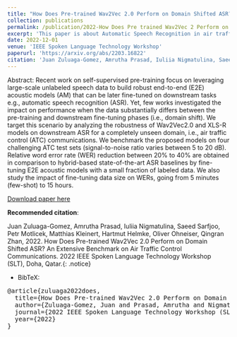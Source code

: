 ```yaml
---
title: "How Does Pre-trained Wav2Vec 2.0 Perform on Domain Shifted ASR? An Extensive Benchmark on Air Traffic Control Communications"
collection: publications
permalink: /publication/2022-How Does Pre trained Wav2Vec 2 Perform on Domain Shifted
excerpt: 'This paper is about Automatic Speech Recognition in air traffic Control Communications'
date: 2022-12-01
venue: 'IEEE Spoken Language Technology Workshop'
paperurl: 'https://arxiv.org/abs/2203.16822'
citation: 'Juan Zuluaga-Gomez, Amrutha Prasad, Iuliia Nigmatulina, Saeed Sarfjoo, Petr Motlicek, Matthias Kleinert, Hartmut Helmke, Oliver Ohneiser, Qingran Zhan, 2022. How Does Pre-trained Wav2Vec 2.0 Perform on Domain Shifted ASR? An Extensive Benchmark on Air Traffic Control Communications. 2022 IEEE Spoken Language Technology Workshop (SLT), Doha, Qatar.'
---
```


Abstract: Recent work on self-supervised pre-training focus on leveraging large-scale unlabeled speech data to build robust end-to-end (E2E) acoustic models (AM) that can be later fine-tuned on downstream tasks e.g., automatic speech recognition (ASR). Yet, few works investigated the impact on performance when the data substantially differs between the pre-training and downstream fine-tuning phases (i.e., domain shift). We target this scenario by analyzing the robustness of Wav2Vec2.0 and XLS-R models on downstream ASR for a completely unseen domain, i.e., air traffic control (ATC) communications. We benchmark the proposed models on four challenging ATC test sets (signal-to-noise ratio varies between 5 to 20 dB). Relative word error rate (WER) reduction between 20% to 40% are obtained in comparison to hybrid-based state-of-the-art ASR baselines by fine-tuning E2E acoustic models with a small fraction of labeled data. We also study the impact of fine-tuning data size on WERs, going from 5 minutes (few-shot) to 15 hours.


[Download paper here](https://arxiv.org/abs/2203.16822)

**Recommended citation**: 

Juan Zuluaga-Gomez, Amrutha Prasad, Iuliia Nigmatulina, Saeed Sarfjoo, Petr Motlicek, Matthias Kleinert, Hartmut Helmke, Oliver Ohneiser, Qingran Zhan, 2022. How Does Pre-trained Wav2Vec 2.0 Perform on Domain Shifted ASR? An Extensive Benchmark on Air Traffic Control Communications. 2022 IEEE Spoken Language Technology Workshop (SLT), Doha, Qatar.{: .notice}

- BibTeX:

<pre>
@article{zuluaga2022does,
  title={How Does Pre-trained Wav2Vec 2.0 Perform on Domain Shifted ASR? An Extensive Benchmark on Air Traffic Control Communications},
  author={Zuluaga-Gomez, Juan and Prasad, Amrutha and Nigmatulina, Iuliia and Sarfjoo, Saeed and Motlicek, Petr and Kleinert, Matthias and Helmke, Hartmut and Ohneiser, Oliver and Zhan, Qingran},
  journal={2022 IEEE Spoken Language Technology Workshop (SLT), Doha, Qatar},
  year={2022}
}
</pre>
